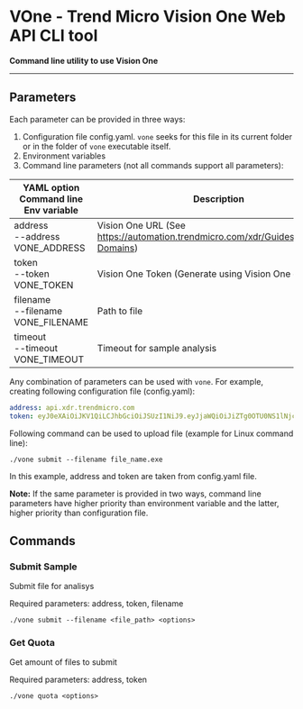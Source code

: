 # VOne - Trend Micro Vision One Web API CLI tool

**Command line utility to use Vision One**

--------

## Parameters
Each parameter can be provided in three ways: 
1. Configuration file config.yaml. ```vone``` seeks for this file in its current folder or in the folder of ```vone``` executable itself.
2. Environment variables
3. Command line parameters (not all commands support all parameters):

| YAML option<br/>Command line<br/>Env variable | Description | 
| --------------------------------------------- | ----------- | 
| address<br/>--address<br/>VONE_ADDRESS | Vision One URL (See https://automation.trendmicro.com/xdr/Guides/Regional-Domains) |
| token<br/>--token<br/>VONE_TOKEN | Vision One Token (Generate using Vision One console) |
| filename<br/>--filename<br/>VONE_FILENAME | Path to file |
| timeout<br>--timeout<br>VONE_TIMEOUT | Timeout for sample analysis |


Any combination of parameters can be used with ```vone```. For example, creating following configuration file (config.yaml):
```yaml
address: api.xdr.trendmicro.com
token: eyJ0eXAiOiJKV1QiLCJhbGciOiJSUzI1NiJ9.eyJjaWQiOiJiZTg0OTU0NS1lNjc0LTQwZjAtOTlkYy1mYjU2NWYzMjQ3NjAiLCJjcGlkIjoic3ZwIiwicHBpZCI6ImN1cyIsIml0IjoxNjU5MzU3ODYzLCJ1aWQiOiJta29uZHJhc2hpbkBnbWFpbC5jb20iLCJwbCI6IqIsImV0IjoxNjkwODkzODYzfQ.AhWwdZEWp4BwEXl4Mukd3baVIAm848c6Y3TdhvIyhxjsAPMxqdmOV0RXYxeItdoFWt5ljxIS5LdsPtjERYq8QaB9CYD-tVd886KknUpxQ8llceo_wDKcKGRDIkrQU6UkHJsI4yeYvEZCKrkMPHTLG5-1xjClOK1IfzGHA-t_nNLYx3pFJS_VohKEDaPmKRM9Lnc6OQPju6k8wt-QxQ0ksq_qNu0ba0XL_cTe02lkLTt3TGYZgPwhkVPrH7_4Pe_vsIuF3r-r9VVYIPGmfqYuddnkLJopZ8heNOoal1WdtlFp_p-ckzcSAjWS9mxZDVp6W4HIr3heONzyebGVXMbTttWAe-V_b75VjcN6HLAjI4OxGiiU9Pm_ZOntlBIBNldncOsxl29WpZShIli_qh4PJilXPmpHRW4pxL9soSIMTRI7H5ALqVEK_6QxEEKR2dexvoB4uYG0wss5e1c9RMQveJqQ8soYfB0y0WyJ5vS2KzeU5EOlIR3Ql4XDIphxZkGMtfUKK3AKPY2J7QSHnyBKiJYo12Q03ZdDJAtveDwr0ADyWkwrmDqaHB86_PEbyWJtfIIBgG848g1R0YcRAow76_944U_mGcomU1N5PK2_SZOr6n9-HQz_99vmn23S2TPHB-R2oEN2snB3aXaI9VTdQWNqrtwQBQOFIcTJgIEwS_8
```
Following command can be used to upload file (example for Linux command line):
```
./vone submit --filename file_name.exe
```

In this example, address and token are taken from config.yaml file.

**Note:** If the same parameter is provided in two ways, command line parameters have higher priority than environment variable and the latter, higher priority than configuration file.

## Commands

### Submit Sample
Submit file for analisys

Required parameters: address, token, filename
```commandline
./vone submit --filename <file_path> <options>
```

### Get Quota
Get amount of files to submit

Required parameters: address, token
```commandline
./vone quota <options>
```

